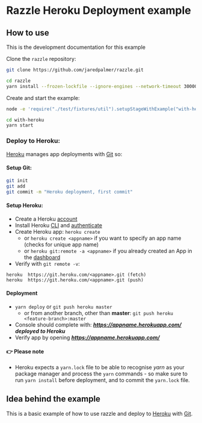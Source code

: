 # Razzle Heroku Deployment example

## How to use

<!-- START install generated instructions please keep comment here to allow auto update -->
<!-- DON'T EDIT THIS SECTION, INSTEAD RE-RUN yarn update-examples TO UPDATE -->
This is the development documentation for this example

Clone the `razzle` repository:

```bash
git clone https://github.com/jaredpalmer/razzle.git

cd razzle
yarn install --frozen-lockfile --ignore-engines --network-timeout 30000
```

Create and start the example:

```bash
node -e 'require("./test/fixtures/util").setupStageWithExample("with-heroku", "with-heroku", symlink=false, yarnlink=true, install=true, test=false);'

cd with-heroku
yarn start
```
<!-- END install generated instructions please keep comment here to allow auto update -->

### Deploy to Heroku:

[Heroku](https://www.heroku.com/) manages app deployments with [Git](https://devcenter.heroku.com/articles/git) so:

#### Setup Git:

```bash
git init
git add
git commit -m "Heroku deployment, first commit"
```

#### Setup Heroku:

* Create a Heroku [account](https://signup.heroku.com/)
* Install Heroku [CLI](https://devcenter.heroku.com/articles/heroku-cli) and [authenticate](https://devcenter.heroku.com/articles/authentication)
* Create Heroku app: `heroku create`
  * or `heroku create <appname>` if you want to specify an app name (checks for unique app name)
  * or `heroku git:remote -a <appname>` if you already created an App in the [dashboard](https://dashboard.heroku.com/apps)
* Verify with `git remote -v`:

```
heroku	https://git.heroku.com/<appname>.git (fetch)
heroku	https://git.heroku.com/<appname>.git (push)
```

#### Deployment

* `yarn deploy` or `git push heroku master`
  * or from another branch, other than **master**: `git push heroku <feature-branch>:master`
* Console should complete with: **_https://appname.herokuapp.com/ deployed to Heroku_**
* Verify app by opening **_https://appname.herokuapp.com/_**

#### 👉 Please note

* Heroku expects a `yarn.lock` file to be able to recognise _yarn_ as your package manager and process the `yarn` commands - so make sure to run `yarn install` before deployment, and to commit the `yarn.lock` file.

## Idea behind the example

This is a basic example of how to use razzle and deploy to [Heroku](https://www.heroku.com/) with [Git](https://devcenter.heroku.com/articles/git).
